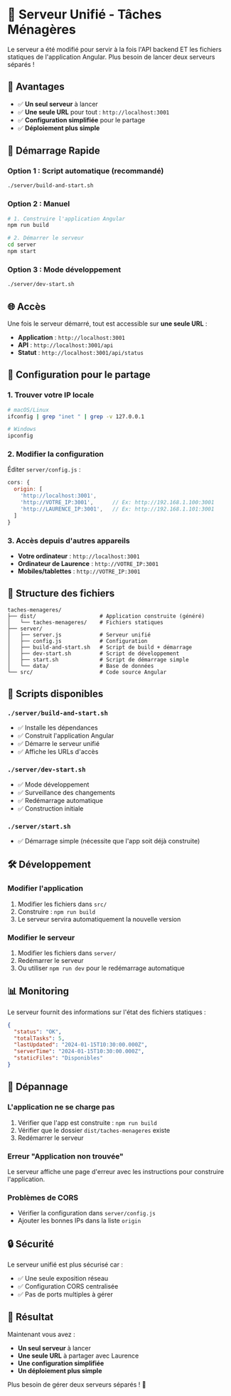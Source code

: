 # 🚀 Serveur Unifié - Tâches Ménagères

Le serveur a été modifié pour servir à la fois l'API backend ET les fichiers statiques de l'application Angular. Plus besoin de lancer deux serveurs séparés !

## 🎯 Avantages

- ✅ **Un seul serveur** à lancer
- ✅ **Une seule URL** pour tout : `http://localhost:3001`
- ✅ **Configuration simplifiée** pour le partage
- ✅ **Déploiement plus simple**

## 🚀 Démarrage Rapide

### Option 1 : Script automatique (recommandé)
```bash
./server/build-and-start.sh
```

### Option 2 : Manuel
```bash
# 1. Construire l'application Angular
npm run build

# 2. Démarrer le serveur
cd server
npm start
```

### Option 3 : Mode développement
```bash
./server/dev-start.sh
```

## 🌐 Accès

Une fois le serveur démarré, tout est accessible sur **une seule URL** :

- **Application** : `http://localhost:3001`
- **API** : `http://localhost:3001/api`
- **Statut** : `http://localhost:3001/api/status`

## 🔧 Configuration pour le partage

### 1. Trouver votre IP locale
```bash
# macOS/Linux
ifconfig | grep "inet " | grep -v 127.0.0.1

# Windows
ipconfig
```

### 2. Modifier la configuration
Éditer `server/config.js` :
```javascript
cors: {
  origin: [
    'http://localhost:3001',
    'http://VOTRE_IP:3001',      // Ex: http://192.168.1.100:3001
    'http://LAURENCE_IP:3001',   // Ex: http://192.168.1.101:3001
  ]
}
```

### 3. Accès depuis d'autres appareils
- **Votre ordinateur** : `http://localhost:3001`
- **Ordinateur de Laurence** : `http://VOTRE_IP:3001`
- **Mobiles/tablettes** : `http://VOTRE_IP:3001`

## 📁 Structure des fichiers

```
taches-menageres/
├── dist/                    # Application construite (généré)
│   └── taches-menageres/    # Fichiers statiques
├── server/
│   ├── server.js            # Serveur unifié
│   ├── config.js            # Configuration
│   ├── build-and-start.sh   # Script de build + démarrage
│   ├── dev-start.sh         # Script de développement
│   ├── start.sh             # Script de démarrage simple
│   └── data/                # Base de données
└── src/                     # Code source Angular
```

## 🔄 Scripts disponibles

### `./server/build-and-start.sh`
- ✅ Installe les dépendances
- ✅ Construit l'application Angular
- ✅ Démarre le serveur unifié
- ✅ Affiche les URLs d'accès

### `./server/dev-start.sh`
- ✅ Mode développement
- ✅ Surveillance des changements
- ✅ Redémarrage automatique
- ✅ Construction initiale

### `./server/start.sh`
- ✅ Démarrage simple (nécessite que l'app soit déjà construite)

## 🛠️ Développement

### Modifier l'application
1. Modifier les fichiers dans `src/`
2. Construire : `npm run build`
3. Le serveur servira automatiquement la nouvelle version

### Modifier le serveur
1. Modifier les fichiers dans `server/`
2. Redémarrer le serveur
3. Ou utiliser `npm run dev` pour le redémarrage automatique

## 📊 Monitoring

Le serveur fournit des informations sur l'état des fichiers statiques :

```json
{
  "status": "OK",
  "totalTasks": 5,
  "lastUpdated": "2024-01-15T10:30:00.000Z",
  "serverTime": "2024-01-15T10:30:00.000Z",
  "staticFiles": "Disponibles"
}
```

## 🚨 Dépannage

### L'application ne se charge pas
1. Vérifier que l'app est construite : `npm run build`
2. Vérifier que le dossier `dist/taches-menageres` existe
3. Redémarrer le serveur

### Erreur "Application non trouvée"
Le serveur affiche une page d'erreur avec les instructions pour construire l'application.

### Problèmes de CORS
- Vérifier la configuration dans `server/config.js`
- Ajouter les bonnes IPs dans la liste `origin`

## 🔒 Sécurité

Le serveur unifié est plus sécurisé car :
- ✅ Une seule exposition réseau
- ✅ Configuration CORS centralisée
- ✅ Pas de ports multiples à gérer

## 🎉 Résultat

Maintenant vous avez :
- **Un seul serveur** à lancer
- **Une seule URL** à partager avec Laurence
- **Une configuration simplifiée**
- **Un déploiement plus simple**

Plus besoin de gérer deux serveurs séparés ! 🎯 